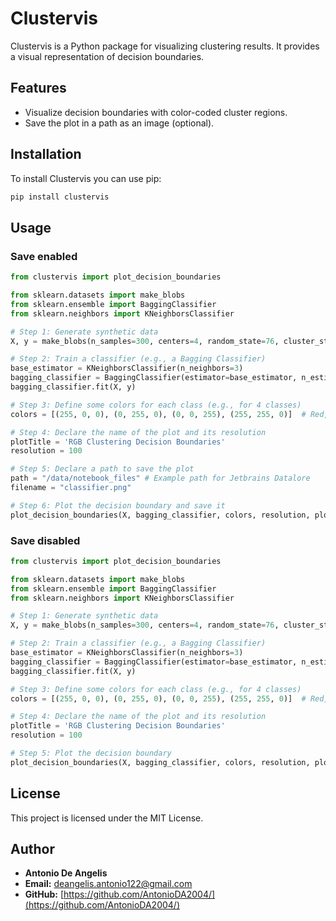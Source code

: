 # Clustervis

Clustervis is a Python package for visualizing clustering results. It provides a visual representation of decision boundaries.

## Features
- Visualize decision boundaries with color-coded cluster regions.
- Save the plot in a path as an image (optional).

## Installation

To install Clustervis you can use pip:
```sh
pip install clustervis
```

## Usage

### Save enabled

```python
from clustervis import plot_decision_boundaries

from sklearn.datasets import make_blobs
from sklearn.ensemble import BaggingClassifier
from sklearn.neighbors import KNeighborsClassifier

# Step 1: Generate synthetic data
X, y = make_blobs(n_samples=300, centers=4, random_state=76, cluster_std=1.0)

# Step 2: Train a classifier (e.g., a Bagging Classifier)
base_estimator = KNeighborsClassifier(n_neighbors=3)
bagging_classifier = BaggingClassifier(estimator=base_estimator, n_estimators=8, max_samples=0.05, random_state=1)
bagging_classifier.fit(X, y)

# Step 3: Define some colors for each class (e.g., for 4 classes)
colors = [(255, 0, 0), (0, 255, 0), (0, 0, 255), (255, 255, 0)]  # Red, Green, Blue, Yellow

# Step 4: Declare the name of the plot and its resolution
plotTitle = 'RGB Clustering Decision Boundaries'
resolution = 100

# Step 5: Declare a path to save the plot
path = "/data/notebook_files" # Example path for Jetbrains Datalore
filename = "classifier.png"

# Step 6: Plot the decision boundary and save it
plot_decision_boundaries(X, bagging_classifier, colors, resolution, plotTitle, path, filename)
```

### Save disabled

```python
from clustervis import plot_decision_boundaries

from sklearn.datasets import make_blobs
from sklearn.ensemble import BaggingClassifier
from sklearn.neighbors import KNeighborsClassifier

# Step 1: Generate synthetic data
X, y = make_blobs(n_samples=300, centers=4, random_state=76, cluster_std=1.0)

# Step 2: Train a classifier (e.g., a Bagging Classifier)
base_estimator = KNeighborsClassifier(n_neighbors=3)
bagging_classifier = BaggingClassifier(estimator=base_estimator, n_estimators=8, max_samples=0.05, random_state=1)
bagging_classifier.fit(X, y)

# Step 3: Define some colors for each class (e.g., for 4 classes)
colors = [(255, 0, 0), (0, 255, 0), (0, 0, 255), (255, 255, 0)]  # Red, Green, Blue, Yellow

# Step 4: Declare the name of the plot and its resolution
plotTitle = 'RGB Clustering Decision Boundaries'
resolution = 100

# Step 5: Plot the decision boundary
plot_decision_boundaries(X, bagging_classifier, colors, resolution, plotTitle)
```

## License

This project is licensed under the MIT License.

## Author

- **Antonio De Angelis**  
- **Email:** deangelis.antonio122@gmail.com  
- **GitHub:** [https://github.com/AntonioDA2004/](https://github.com/AntonioDA2004/)